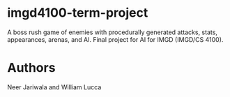 # imgd4100-term-project
A boss rush game of enemies with procedurally generated attacks, stats, appearances, arenas, and AI. Final project for AI for IMGD (IMGD/CS 4100).

# Authors
Neer Jariwala and William Lucca

